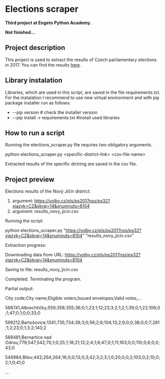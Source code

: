 # Elections scraper
<b> Third project at Engeto Python Academy.</b>

<b>Not finished...</b>

<h2> Project description</h2>

This project is used to extract the results of Czech parliamentary elections in 2017. You can find the results <a href="https://volby.cz/pls/ps2017nss/ps3?xjazyk=CZ">here</a>.

<h2>Library instalation</h2>
Libraries, which are used in this script, are saved in the file requirements.txt. For the instalation I recommend to use new virtual environment and with pip package installer run as follows:

- --pip version     # check the installer version
- --pip install -r requirements.txt #install used libraries

<h2>How to run a script</h2>

Running the elections_scraper.py file requires two obligatory arguments.

python elections_scraper.py \<specific-district-link\> \<csv-file-name\>

Extracted results of the specific dictring are saved in the csv file.

<h2>Project preview</h2>

Elections results of the Nový Jičín district:

1. argument: https://volby.cz/pls/ps2017nss/ps32?xjazyk=CZ&xkraj=14&xnumnuts=8104
2. argument: results_novy_jicin.csv

Running the script:

python elections_scraper.py "https://volby.cz/pls/ps2017nss/ps32?xjazyk=CZ&xkraj=14&xnumnuts=8104" "results_novy_jicin.csv"

Extraction progress:

Downloading data from URL: https://volby.cz/pls/ps2017nss/ps32?xjazyk=CZ&xkraj=14&xnumnuts=8104

Saving to file: results_novy_jicin.csv

Completed. Terminating the program.

Partial output:

City code;City name;Eligible voters;Issued envelopes;Valid votes;...

568741;Albrechtičky;559;358;355;36;0;1;23;1;12;23;3;2;1;2;1;39;0;1;22;106;0;1;47;0;1;0;0;33;0

599212;Bartošovice;1341;735;734;39;3;0;56;2;6;104;13;2;9;0;0;38;0;0;7;281;1;2;23;0;1;3;2;140;2

568481;Bernartice nad Odrou;779;547;542;70;1;0;25;1;18;21;12;2;4;1;6;47;0;1;11;163;0;0;110;0;6;0;0;43;0

546984;Bílov;442;264;264;16;0;0;13;0;3;42;3;2;3;1;0;20;0;0;2;103;0;2;10;0;2;1;0;41;0

...
